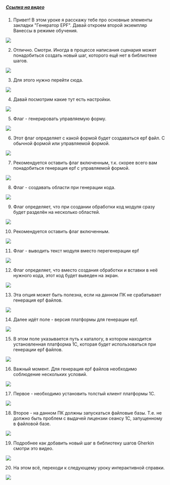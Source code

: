﻿##### [Ссылка на видео](https://youtu.be/pVNBclEq6oY)

001. Привет! В этом уроке я расскажу тебе про основные элементы закладки "Генератор EPF". Давай откроем второй экземпляр Ванессы в режиме обучения.

![](https://vanessa-files.do.bit-erp.ru/Doc/1.2.040.1/MD/Глава02/images/000_НастройкиПриСозданииНовыхШагов.png)

002. Отлично. Смотри. Иногда в процессе написания сценария может понадобиться создать новый шаг, которого ещё нет в библиотеке шагов.

![](https://vanessa-files.do.bit-erp.ru/Doc/1.2.040.1/MD/Глава02/images/001_НастройкиПриСозданииНовыхШагов.png)

003. Для этого нужно перейти сюда.

![](https://vanessa-files.do.bit-erp.ru/Doc/1.2.040.1/MD/Глава02/images/005_НастройкиПриСозданииНовыхШагов.png)

004. Давай посмотрим какие тут есть настройки.

![](https://vanessa-files.do.bit-erp.ru/Doc/1.2.040.1/MD/Глава02/images/010_НастройкиПриСозданииНовыхШагов.png)

005. Флаг - генерировать управляемую форму.

![](https://vanessa-files.do.bit-erp.ru/Doc/1.2.040.1/MD/Глава02/images/013_НастройкиПриСозданииНовыхШагов.png)

006. Этот флаг определяет с какой формой будет создаваться epf файл. С обычной формой или управляемой формой.

![](https://vanessa-files.do.bit-erp.ru/Doc/1.2.040.1/MD/Глава02/images/016_НастройкиПриСозданииНовыхШагов.png)

007. Рекомендуется оставить флаг включенным, т.к. скорее всего вам понадобиться генерация epf с управляемой формой.

![](https://vanessa-files.do.bit-erp.ru/Doc/1.2.040.1/MD/Глава02/images/017_НастройкиПриСозданииНовыхШагов.png)

008. Флаг - создавать области при генерации кода.

![](https://vanessa-files.do.bit-erp.ru/Doc/1.2.040.1/MD/Глава02/images/020_НастройкиПриСозданииНовыхШагов.png)

009. Флаг определяет, что при создании обработки код модуля сразу будет разделён на несколько областей.

![](https://vanessa-files.do.bit-erp.ru/Doc/1.2.040.1/MD/Глава02/images/023_НастройкиПриСозданииНовыхШагов.png)

010. Рекомендуется оставить флаг включенным.

![](https://vanessa-files.do.bit-erp.ru/Doc/1.2.040.1/MD/Глава02/images/024_НастройкиПриСозданииНовыхШагов.png)

011. Флаг - выводить текст модуля вместо перегенерации epf

![](https://vanessa-files.do.bit-erp.ru/Doc/1.2.040.1/MD/Глава02/images/027_НастройкиПриСозданииНовыхШагов.png)

012. Флаг определяет, что вместо создания обработки и вставки в неё нужного кода, этот код будет выведен на экран.

![](https://vanessa-files.do.bit-erp.ru/Doc/1.2.040.1/MD/Глава02/images/030_НастройкиПриСозданииНовыхШагов.png)

013. Эта опция может быть полезна, если на данном ПК не срабатывает генерация epf файлов.

![](https://vanessa-files.do.bit-erp.ru/Doc/1.2.040.1/MD/Глава02/images/031_НастройкиПриСозданииНовыхШагов.png)

014. Далее идёт поле - версия платформы для генерации epf.

![](https://vanessa-files.do.bit-erp.ru/Doc/1.2.040.1/MD/Глава02/images/034_НастройкиПриСозданииНовыхШагов.png)

015. В этом поле указывается путь к каталогу, в котором находится установленная платформа 1С, которая будет использоваться при генерации epf файлов.

![](https://vanessa-files.do.bit-erp.ru/Doc/1.2.040.1/MD/Глава02/images/037_НастройкиПриСозданииНовыхШагов.png)

016. Важный момент. Для генерация epf файлов необходимо соблюдение нескольких условий.

![](https://vanessa-files.do.bit-erp.ru/Doc/1.2.040.1/MD/Глава02/images/038_НастройкиПриСозданииНовыхШагов.png)

017. Первое - необходимо установить толстый клиент платформы 1С.

![](https://vanessa-files.do.bit-erp.ru/Doc/1.2.040.1/MD/Глава02/images/039_НастройкиПриСозданииНовыхШагов.png)

018. Второе - на данном ПК должны запускаться файловые базы. Т.е. не должно быть проблем с выдачей лицензии сеансу 1С, запущенному в файловой базе.

![](https://vanessa-files.do.bit-erp.ru/Doc/1.2.040.1/MD/Глава02/images/040_НастройкиПриСозданииНовыхШагов.png)

019. Подробнее как добавить новый шаг в библиотеку шагов Gherkin смотри это видео.

![](https://vanessa-files.do.bit-erp.ru/Doc/1.2.040.1/MD/Глава02/images/048_НастройкиПриСозданииНовыхШагов.png)

020. На этом всё, переходи к следующему уроку интерактивной справки.

![](https://vanessa-files.do.bit-erp.ru/Doc/1.2.040.1/MD/Глава02/images/051_НастройкиПриСозданииНовыхШагов.png)
